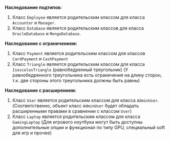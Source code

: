 **Наследование подтипов:**

1. Класс `Employee` является родительским классом для класса `Accounter` и `Manager`.
2. Класс `Database` является родительским классов для класса `OracleDatabase` и `MongoDatabase`.

**Наследование с ограничением:**

1. Класс `Payment` является родительским классом для классов `CardPayment` и `CashPayment`
2. Класс `Triangle` является родительским классом для класса `IsoscelesTriangle` (равнобедренный треугольник)
   (У равнобедренного треугольника есть ограничения на длину сторон, т.к. две стороны этого треугольника должны быть равны)

**Наследование с расширением:**

1. Класс `User` является родительским классом для класса `AdminUser`.
   (Соответственно, объект класс `AdminUser` будет обладать расширенными правами в сравнении с классом `User`)
2. Класс `Laptop` является родительским классом для класса `GamingLaptop`
   (Для игрового ноутбука могут быть доступны дополнительные опции и функционал по типу GPU, специальный soft для игр и прочее)


   
